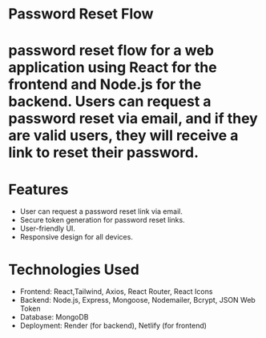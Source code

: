 # Password Reset Flow

# password reset flow for a web application using React for the frontend and Node.js for the backend. Users can request a password reset via email, and if they are valid users, they will receive a link to reset their password.

# Features

- User can request a password reset link via email.
- Secure token generation for password reset links.
- User-friendly UI.
- Responsive design for all devices.

# Technologies Used

- Frontend: React,Tailwind, Axios, React Router, React Icons
- Backend: Node.js, Express, Mongoose, Nodemailer, Bcrypt, JSON Web Token
- Database: MongoDB
- Deployment: Render (for backend), Netlify (for frontend)